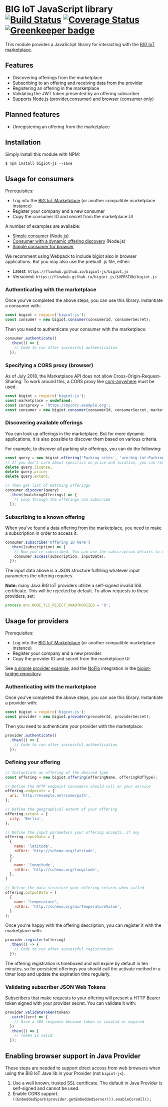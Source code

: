 BIG IoT JavaScript library [![Build Status](https://travis-ci.org/flowhub/bigiot-js.svg?branch=master)](https://travis-ci.org/flowhub/bigiot-js) [![Coverage Status](https://coveralls.io/repos/github/flowhub/bigiot-js/badge.svg)](https://coveralls.io/github/flowhub/bigiot-js) [![Greenkeeper badge](https://badges.greenkeeper.io/flowhub/bigiot-js.svg)](https://greenkeeper.io/)
==========================

This module provides a JavaScript library for interacting with the [BIG IoT marketplace](https://market.big-iot.org/).

## Features

* Discovering offerings from the marketplace
* Subscribing to an offering and receiving data from the provider
* Registering an offering in the marketplace
* Validating the JWT token presented by an offering subscriber
* Supports Node.js (provider,consumer) and browser (consumer only)

## Planned features

* Unregistering an offering from the marketplace

## Installation

Simply install this module with NPM:

```shell
$ npm install bigiot-js --save
```

## Usage for consumers

Prerequisites:

* Log into the [BIG IoT Marketplace](https://market.big-iot.org) (or another compatible marketplace instance)
* Register your company and a new consumer
* Copy the consumer ID and secret from the marketplace UI

A number of examples are available:

* [Simple consumer](https://github.com/flowhub/bigiot-js/blob/master/example/consumer.js) (Node.js)
* [Consumer with a dynamic offering discovery](https://github.com/flowhub/bigiot-js/blob/master/example/consumer_discover.js) (Node.js)
* [Simple consumer for browser](./example/consumer.html)

We recomment using Webpack to include bigiot also in browser applications.
But you may also use the prebuilt .js file, either:

* Latest: `https://flowhub.github.io/bigiot-js/bigiot.js`
* Versioned: `https://flowhub.github.io/bigiot-js/$VERSION/bigiot.js`

### Authenticating with the marketplace

Once you've completed the above steps, you can use this library. Instantiate a consumer with:

```javascript
const bigiot = require('bigiot-js');
const consumer = new bigiot.consumer(consumerId, consumerSecret);
```

Then you need to authenticate your consumer with the marketplace:

```javascript
consumer.authenticate()
  .then(() => {
    // Code to run after successful authentication
  });
```

### Specifying a CORS proxy (browser)

As of July 2018, the Marketplace API does not allow Cross-Origin-Request-Sharing.
To work around this, a CORS proxy like [cors-anywhere](https://github.com/Rob--W/cors-anywhere) must be used.

```javascript
const bigiot = require('bigiot-js');
const marketplace = undefined;
const corsproxy = 'https://mycors.example.org';
const consumer = new bigiot.consumer(consumerId, consumerSecret, marketplace, corsproxy);
```


### Discovering available offerings

You can look up offerings in the marketplace. But for more dynamic applications, it is also possible to discover them based on various criteria.

For example, to discover all parking site offerings, you can do the following:

```javascript
const query = new bigiot.offering('Parking sites', 'urn:big-iot:ParkingSiteCategory');
// If you don't care about specifics on price and location, you can remove those
delete query.license;
delete query.price;
delete query.extent;

// Then get list of matching offerings
consumer.discover(query)
  .then((matchingOfferings) => {
    // Loop through the offerings can subscribe
  });
```

### Subscribing to a known offering

When you've found a data offering [from the marketplace](https://market.big-iot.org/allOfferings?onlyActive), you need to make a subscription in order to access it.

```javascript
consumer.subscribe('Offering ID here')
  .then((subscription) => {
    // Now you're subscribed. You can use the subscription details to make calls to the offering
    consumer.access(subscription, inputData);
  });
```

The input data above is a JSON structure fulfilling whatever input parameters the offering requires.

**Note:** many Java BIG IoT providers utilize a self-signed invalid SSL certificate. This will be rejected by default. To allow requests to these providers, set:

```javascript
process.env.NODE_TLS_REJECT_UNAUTHORIZED = '0';
```

## Usage for providers

Prerequisites:

* Log into the [BIG IoT Marketplace](https://market.big-iot.org) (or another compatible marketplace instance)
* Register your company and a new provider
* Copy the provider ID and secret from the marketplace UI

See [a simple provider example](https://github.com/flowhub/bigiot-js/blob/master/example/provider.js), and the [NoFlo](https://noflojs.org) integration in the [bigiot-bridge repository](https://github.com/flowhub/bigiot-bridge).

### Authenticating with the marketplace

Once you've completed the above steps, you can use this library. Instantiate a provider with:

```javascript
const bigiot = require('bigiot-js');
const provider = new bigiot.provider(providerId, providerSecret);
```

Then you need to authenticate your provider with the marketplace:

```javascript
provider.authenticate()
  .then(() => {
    // Code to run after successful authentication
  });
```

### Defining your offering

```javascript
// Instantiate an offering of the desired type
const offering = new bigiot.offering(offeringName, offeringRdfType);

// Define the HTTP endpoint consumers should call on your service
offering.endpoints = {
  uri: 'http://example.net/some/path',
};

// Define the geographical extent of your offering
offering.extent = {
  city: 'Berlin',
};

// Define the input parameters your offering accepts, if any
offering.inputData = [
  {
    name: 'latitude',
    rdfUri: 'http://schema.org/latitude',
  },
  {
    name: 'longitude',
    rdfUri: 'http://schema.org/longitude',
  },
]

// Define the data structure your offering returns when called
offering.outputData = [
  {
    name: "temperature",
    rdfUri: 'http://schema.org/airTemperatureValue',
  }
];
```

Once you're happy with the offering description, you can register it with the marketplace with:

```javascript
provider.register(offering)
  .then(() => {
    // Code to run after successful registration
  });
```

The offering registration is timeboxed and will expire by default in ten minutes, so for persistent offerings you should call the activate method in a timer loop and update the expiration time regularly.

### Validating subscriber JSON Web Tokens

Subscribers that make requests to your offering will present a HTTP Bearer token signed with your provider secret. You can validate it with:

```javascript
provider.validateToken(token)
  .catch((err) => {
    // Give a 403 response because token is invalid or expired
  })
  .then(() => {
    // Token is valid
  });
```

## Enabling browser support in Java Provider 
These steps are needed to support direct access from web browsers when using the BIG IoT Java lib in your Provider (not `bigiot-js`).

1. Use a well known, trusted SSL certificate. The default in Java Provider is self-signed and cannot be used.
2. Enable CORS support. `((EmbeddedSpark)provider.getEmbeddedServer()).enableCorsAll();`

